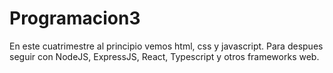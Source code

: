 #  Programacion3

En este cuatrimestre al principio vemos html, css y javascript. Para despues seguir con NodeJS, ExpressJS, React, Typescript y otros frameworks web.
